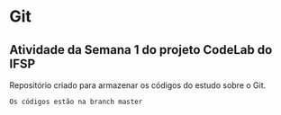 # Git

## Atividade da Semana 1 do projeto CodeLab do IFSP

Repositório criado para armazenar os códigos do estudo sobre o Git.

`Os códigos estão na branch master` 
